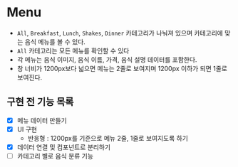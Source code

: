 # Menu

- `All`, `Breakfast`, `Lunch`, `Shakes`, `Dinner` 카테고리가 나눠져 있으며 카테고리에 맞는 음식 메뉴를 볼 수 있다.
- `All` 카테고리는 모든 메뉴를 확인할 수 있다
- 각 메뉴는 음식 이미지, 음식 이름, 가격, 음식 설명 데이터를 포함한다.
- 창 너비가 1200px보다 넓으면 메뉴는 2줄로 보여지며 1200px 이하가 되면 1줄로 보여진다.

## 구현 전 기능 목록

- [x] 메뉴 데이터 만들기
- [x] UI 구현
  - 반응형 : 1200px를 기준으로 메뉴 2줄, 1줄로 보여지도록 하기
- [x] 데이터 연결 및 컴포넌트로 분리하기
- [ ] 카테고리 별로 음식 분류 기능
